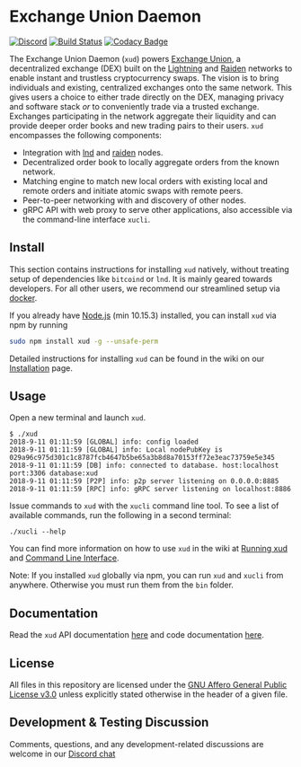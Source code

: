 # Exchange Union Daemon

[![Discord](https://img.shields.io/discord/547402601885466658.svg)](https://discord.gg/YgDhMSn)
[![Build Status](https://travis-ci.org/ExchangeUnion/xud.svg?branch=master)](https://travis-ci.org/ExchangeUnion/xud)
[![Codacy Badge](https://api.codacy.com/project/badge/Grade/87238907485845eb879bd61c65561775)](https://www.codacy.com/app/sangaman/xud?utm_source=github.com&amp;utm_medium=referral&amp;utm_content=ExchangeUnion/xud&amp;utm_campaign=Badge_Grade)

The Exchange Union Daemon (`xud`) powers [Exchange Union](https://www.exchangeunion.com/), a decentralized exchange (DEX) built on the [Lightning](http://lightning.network/) and [Raiden](https://raiden.network/) networks to enable instant and trustless cryptocurrency swaps. The vision is to bring individuals and existing, centralized exchanges onto the same network. This gives users a choice to either trade directly on the DEX, managing privacy and software stack *or* to conveniently trade via a trusted exchange. Exchanges participating in the network aggregate their liquidity and can provide deeper order books and new trading pairs to their users. `xud` encompasses the following components:

* Integration with [lnd](https://github.com/lightningnetwork/lnd) and [raiden](https://github.com/raiden-network/raiden) nodes.
* Decentralized order book to locally aggregate orders from the known network.
* Matching engine to match new local orders with existing local and remote orders and initiate atomic swaps with remote peers.
* Peer-to-peer networking with and discovery of other nodes.
* gRPC API with web proxy to serve other applications, also accessible via the command-line interface `xucli`.

## Install

This section contains instructions for installing `xud` natively, without treating setup of dependencies like `bitcoind` or `lnd`. It is mainly geared towards developers. For all other users, we recommend our streamlined setup via [docker](https://github.com/ExchangeUnion/xud/wiki/Docker).

If you already have [Node.js](https://nodejs.org/en/download/) (min 10.15.3) installed, you can install `xud` via npm by running

```bash
sudo npm install xud -g --unsafe-perm
```

Detailed instructions for installing `xud` can be found in the wiki on our [Installation](https://github.com/ExchangeUnion/xud/wiki/Installation) page.

## Usage

Open a new terminal and launch `xud`.

```
$ ./xud
2018-9-11 01:11:59 [GLOBAL] info: config loaded
2018-9-11 01:11:59 [GLOBAL] info: Local nodePubKey is 029a96c975d301c1c8787fcb4647b5be65a3b8d8a70153ff72e3eac73759e5e345
2018-9-11 01:11:59 [DB] info: connected to database. host:localhost port:3306 database:xud
2018-9-11 01:11:59 [P2P] info: p2p server listening on 0.0.0.0:8885
2018-9-11 01:11:59 [RPC] info: gRPC server listening on localhost:8886
```

Issue commands to `xud` with the `xucli` command line tool. To see a list of available commands, run the following in a second terminal:

```
./xucli --help
```

You can find more information on how to use `xud` in the wiki at [Running xud](https://github.com/ExchangeUnion/xud/wiki/Running-xud) and [Command Line Interface](https://github.com/ExchangeUnion/xud/wiki/Command-Line-Interface).

Note: If you installed `xud` globally via npm, you can run `xud` and `xucli` from anywhere. Otherwise you must run them from the `bin` folder.

## Documentation

Read the `xud` API documentation [here](http://api.exchangeunion.com) and code documentation [here](http://typedoc.exchangeunion.com/).

## License

All files in this repository are licensed under the [GNU Affero General Public License v3.0](LICENSE) unless explicitly stated otherwise in the header of a given file.

## Development & Testing Discussion

Comments, questions, and any development-related discussions are welcome in our [Discord chat](https://discord.gg/YgDhMSn)